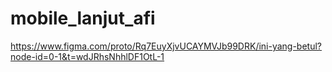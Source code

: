 # mobile_lanjut_afi
https://www.figma.com/proto/Rq7EuyXjvUCAYMVJb99DRK/ini-yang-betul?node-id=0-1&t=wdJRhsNhhlDF1OtL-1
